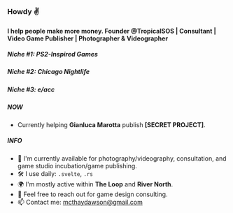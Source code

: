 ### Howdy ✌️

#### I help people make more money. Founder @TropicalSOS | Consultant | Video Game Publisher | Photographer & Videographer
##### Niche #1: PS2-Inspired Games
##### Niche #2: Chicago Nightlife
##### Niche #3: e/acc

##### NOW

- Currently helping **Gianluca Marotta** publish **[SECRET PROJECT]**.

##### INFO

- 🏢 I'm currently available for photography/videography, consultation, and game studio incubation/game publishing. 
- 🛠 I use daily: `.svelte`, `.rs`
- 🌍 I'm mostly active within **The Loop** and **River North**.
- 💬 Feel free to reach out for game design consulting. 
- 📫 Contact me: mcthaydawson@gmail.com
